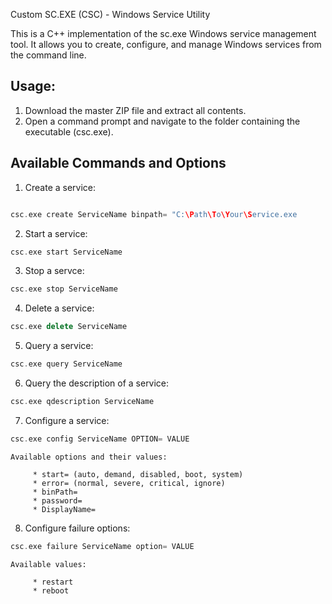 Custom SC.EXE (CSC) - Windows Service Utility

This is a C++ implementation of the sc.exe Windows service management tool. It allows you to create, configure, and manage Windows services from the command line.


## Usage:

1. Download the master ZIP file and extract all contents.
2. Open a command prompt and navigate to the folder containing the executable (csc.exe).


## Available Commands and Options

1. Create a service:

```C++

csc.exe create ServiceName binpath= "C:\Path\To\Your\Service.exe
```

2. Start a service:

```C++
csc.exe start ServiceName
```
3. Stop a servce:

```C++
csc.exe stop ServiceName
```
4. Delete a service:

```C++
csc.exe delete ServiceName
```

5. Query a service:

```C++
csc.exe query ServiceName
```
6. Query the description of a service:

```C++
csc.exe qdescription ServiceName
```

7. Configure a service:

```C++
csc.exe config ServiceName OPTION= VALUE
``` 
    Available options and their values:

         * start= (auto, demand, disabled, boot, system)
         * error= (normal, severe, critical, ignore)
         * binPath=
         * password= 
         * DisplayName= 

8. Configure failure options:

```C++
csc.exe failure ServiceName option= VALUE
``` 
    Available values:

         * restart
         * reboot 
